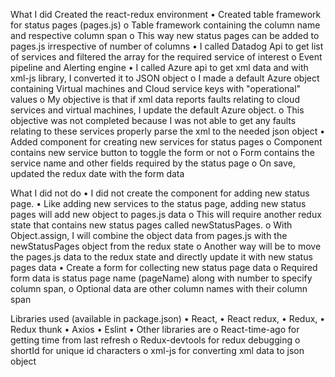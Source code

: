 What I did
Created the react-redux environment
•	Created table framework for status pages (pages.js)
o	Table framework containing the column name and respective column span
o	This way new status pages can be added to pages.js irrespective of number of columns
•	I called Datadog Api to get list of services and filtered the array for the required service of interest
o	Event pipeline and Alerting engine
•	I called Azure api to get xml data and with xml-js library, I converted it to JSON object
o	I made a default Azure object containing Virtual machines and Cloud service keys with "operational" values
o	My objective is that if xml data reports faults relating to cloud services and virtual machines, I update the default Azure object.
o	This objective was not completed because I was not able to get any faults relating to these services properly parse the xml to the needed json object
•	Added component for creating new services for status pages
o	Component contains new service button to toggle the form or not
o	Form contains the service name and other fields required by the status page
o	On save, updated the redux date with the form data

What I did not do
•	I did not create the component for adding new status page.
•	Like adding new services to the status page, adding new status pages will add new object to pages.js data
o	This will require another redux state that contains new status pages called newStatusPages.
o	 With Object.assign, I will combine the object data from pages.js with the newStatusPages object from the redux state
o	Another way will be to move the pages.js data to the redux state and directly update it with new status pages data
•	Create a form for collecting new status page data
o	Required form data is status page name (pageName) along with number to specify column span,
o	 Optional data are other column names with their column span

Libraries used (available in package.json)
•	React,
•	 React redux,
•	Redux,
•	Redux thunk
•	Axios
•	Eslint
•	Other libraries are
o	React-time-ago for getting time from last refresh
o	Redux-devtools for redux debugging
o	shortId for unique id characters
o	xml-js for converting xml data to json object
		
	
	
	
	
